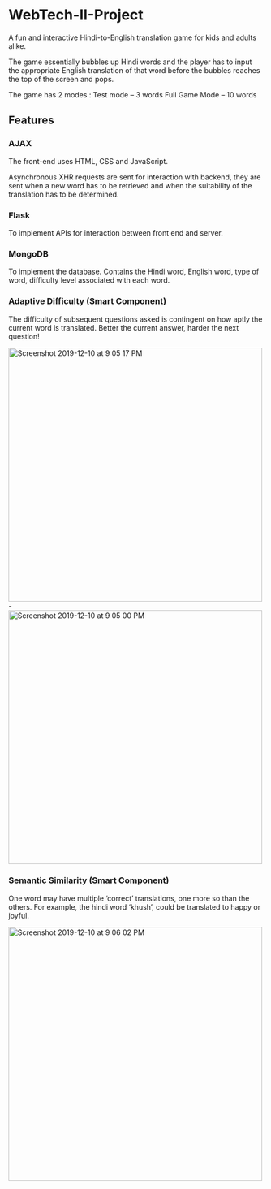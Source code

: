 # WebTech-II-Project

A fun and interactive Hindi-to-English translation game for kids and adults alike. 

The game essentially bubbles up Hindi words and the player has to input the appropriate English translation of that word before the bubbles reaches the top of the screen and pops. 

The game has 2 modes :
Test mode – 3 words
Full Game Mode – 10 words

## Features 

### AJAX

The front-end uses HTML, CSS and JavaScript.

Asynchronous XHR requests are sent for interaction with backend, they are sent when a new word has to be retrieved and when the suitability of the translation has to be determined. 

### Flask

To implement APIs for interaction between front end and server. 

### MongoDB

To implement the database. 
Contains the Hindi word, English word, type of word, difficulty level associated with each word.

### Adaptive Difficulty (Smart Component)
The difficulty of subsequent questions asked is contingent on how aptly the current word is translated. 
Better the current answer, harder the next question!

<img width="500" alt="Screenshot 2019-12-10 at 9 05 17 PM" src="https://user-images.githubusercontent.com/33753405/70544398-061d9a80-1b92-11ea-920a-cd07eaed82cd.png">
-
<img width="500" alt="Screenshot 2019-12-10 at 9 05 00 PM" src="https://user-images.githubusercontent.com/33753405/70544409-09188b00-1b92-11ea-83bc-9129a7eebd08.png">


### Semantic Similarity (Smart Component) 

One word may have multiple ‘correct’ translations, one more so than the others.
For example, the hindi word ‘khush’, could be translated to happy or joyful. 

<img width="500" alt="Screenshot 2019-12-10 at 9 06 02 PM" src="https://user-images.githubusercontent.com/33753405/70543902-2e58c980-1b91-11ea-893a-2a739f8aa56d.png">


